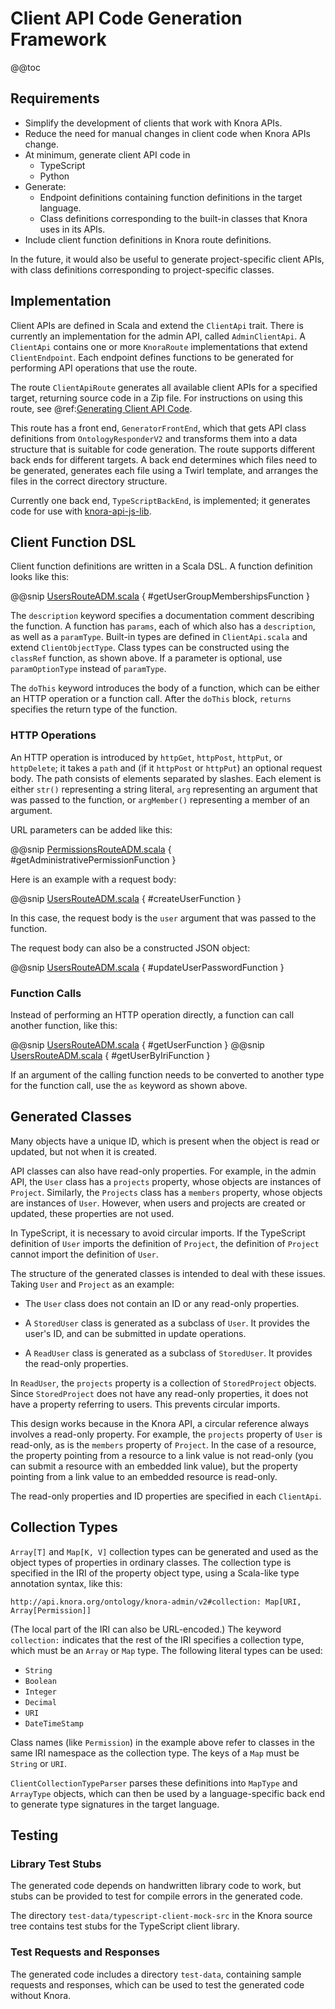 <!---
Copyright © 2015-2019 the contributors (see Contributors.md).

This file is part of Knora.

Knora is free software: you can redistribute it and/or modify
it under the terms of the GNU Affero General Public License as published
by the Free Software Foundation, either version 3 of the License, or
(at your option) any later version.

Knora is distributed in the hope that it will be useful,
but WITHOUT ANY WARRANTY; without even the implied warranty of
MERCHANTABILITY or FITNESS FOR A PARTICULAR PURPOSE.  See the
GNU Affero General Public License for more details.

You should have received a copy of the GNU Affero General Public
License along with Knora.  If not, see <http://www.gnu.org/licenses/>.
-->

# Client API Code Generation Framework

@@toc

## Requirements

* Simplify the development of clients that work with Knora APIs.
* Reduce the need for manual changes in client code when Knora APIs change.
* At minimum, generate client API code in
    * TypeScript
    * Python
* Generate:
    * Endpoint definitions containing function definitions in the target language.
    * Class definitions corresponding to the built-in classes that Knora uses in its APIs.
* Include client function definitions in Knora route definitions.

In the future, it would also be useful to generate project-specific client
APIs, with class definitions corresponding to project-specific classes.
  
## Implementation

Client APIs are defined in Scala and extend the `ClientApi` trait. There
is currently an implementation for the admin API, called `AdminClientApi`.
A `ClientApi` contains one or more `KnoraRoute` implementations that extend
`ClientEndpoint`. Each endpoint defines functions to be generated for performing
API operations that use the route.

The route `ClientApiRoute` generates all available client APIs for a specified
target, returning source code in a Zip file. For instructions on using
this route, see
@ref:[Generating Client API Code](../../development/generating-client-apis.md).

This route has a front end, `GeneratorFrontEnd`, which that gets API class
definitions from `OntologyResponderV2` and transforms them into a data structure
that is suitable for code generation. The route supports different back ends for
different targets. A back end determines which files need to be generated,
generates each file using a Twirl template, and arranges the files in the
correct directory structure.

Currently one back end, `TypeScriptBackEnd`, is implemented; it generates code
for use with [knora-api-js-lib](https://github.com/dasch-swiss/knora-api-js-lib).

## Client Function DSL

Client function definitions are written in a Scala DSL. A function definition
looks like this:

@@snip [UsersRouteADM.scala]($src$/org/knora/webapi/routing/admin/UsersRouteADM.scala) { #getUserGroupMembershipsFunction }

The `description` keyword specifies a documentation comment describing the function.
A function has `params`, each of which also has a `description`, as well as a `paramType`.
Built-in types are defined in `ClientApi.scala` and extend `ClientObjectType`.
Class types can be constructed using the `classRef` function, as shown above.
If a parameter is optional, use `paramOptionType` instead of `paramType`.

The `doThis` keyword introduces the body of a function, which can be either
an HTTP operation or a function call. After the `doThis` block, `returns`
specifies the return type of the function.

### HTTP Operations

An HTTP operation is introduced by `httpGet`, `httpPost`, `httpPut`, or
`httpDelete`; it takes a `path` and (if it `httpPost` or `httpPut`) an optional
request body. The path consists of elements separated by slashes. Each element
is either `str()` representing a string literal, `arg` representing an argument
that was passed to the function, or `argMember()` representing a member of an
argument.

URL parameters can be added like this:

@@snip [PermissionsRouteADM.scala]($src$/org/knora/webapi/routing/admin/PermissionsRouteADM.scala) { #getAdministrativePermissionFunction }

Here is an example with a request body:

@@snip [UsersRouteADM.scala]($src$/org/knora/webapi/routing/admin/UsersRouteADM.scala) { #createUserFunction }

In this case, the request body is the `user` argument that was passed to the function.

The request body can also be a constructed JSON object:

@@snip [UsersRouteADM.scala]($src$/org/knora/webapi/routing/admin/UsersRouteADM.scala) { #updateUserPasswordFunction }

### Function Calls

Instead of performing an HTTP operation directly, a function can call another
function, like this:

@@snip [UsersRouteADM.scala]($src$/org/knora/webapi/routing/admin/UsersRouteADM.scala) { #getUserFunction }
@@snip [UsersRouteADM.scala]($src$/org/knora/webapi/routing/admin/UsersRouteADM.scala) { #getUserByIriFunction }

If an argument of the calling function needs to be converted to another type
for the function call, use the `as` keyword as shown above.

## Generated Classes

Many objects have a unique ID, which is present when the object is read or
updated, but not when it is created.

API classes can also have read-only properties. For example, in the admin API,
the `User` class has a `projects` property, whose objects are instances of
`Project`. Similarly, the `Projects` class has a `members` property, whose
objects are instances of `User`. However, when users and projects are created or
updated, these properties are not used.

In TypeScript, it is necessary to avoid circular imports. If the TypeScript
definition of `User` imports the definition of `Project`, the definition of
`Project` cannot import the definition of `User`.

The structure of the generated classes is intended to deal with these issues.
Taking `User` and `Project` as an example:

- The `User` class does not contain an ID or any read-only properties.

- A `StoredUser` class is generated as a subclass of `User`. It provides
  the user's ID, and can be submitted in update operations.

- A `ReadUser` class is generated as a subclass of `StoredUser`. It provides
  the read-only properties.
  
In `ReadUser`, the `projects` property is a collection of `StoredProject`
objects. Since `StoredProject` does not have any read-only properties, it
does not have a property referring to users. This prevents circular imports.

This design works because in the Knora API, a circular reference always involves
a read-only property. For example, the `projects` property of `User` is
read-only, as is the `members` property of `Project`. In the case of a resource,
the property pointing from a resource to a link value is not read-only (you can
submit a resource with an embedded link value), but the property pointing from a
link value to an embedded resource is read-only.

The read-only properties and ID properties are specified in each `ClientApi`.

## Collection Types

`Array[T]` and `Map[K, V]` collection types can be generated and used as the object types
of properties in ordinary classes. The collection type is specified in the IRI of the
property object type, using a Scala-like type annotation syntax, like this:

```
http://api.knora.org/ontology/knora-admin/v2#collection: Map[URI, Array[Permission]]
```

(The local part of the IRI can also be URL-encoded.) The keyword `collection:` indicates
that the rest of the IRI specifies a collection type, which must be an `Array` or `Map` type.
The following literal types can be used:

- `String`
- `Boolean`
- `Integer`
- `Decimal`
- `URI`
- `DateTimeStamp`

Class names (like `Permission`) in the example above refer to classes in the same IRI
namespace as the collection type. The keys of a `Map` must be `String` or `URI`.

`ClientCollectionTypeParser` parses these definitions into `MapType` and `ArrayType`
objects, which can then be used by a language-specific back end to generate type signatures
in the target language.

## Testing

### Library Test Stubs

The generated code depends on handwritten library code to work, but stubs can
be provided to test for compile errors in the generated code.

The directory `test-data/typescript-client-mock-src` in the Knora source
tree contains test stubs for the TypeScript client library.

### Test Requests and Responses

The generated code includes a directory `test-data`, containing sample requests
and responses, which can be used to test the generated code without Knora.
